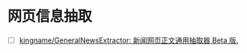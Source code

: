 # 网页信息抽取

- [ ] [kingname/GeneralNewsExtractor: 新闻网页正文通用抽取器 Beta 版.](https://github.com/kingname/GeneralNewsExtractor)

